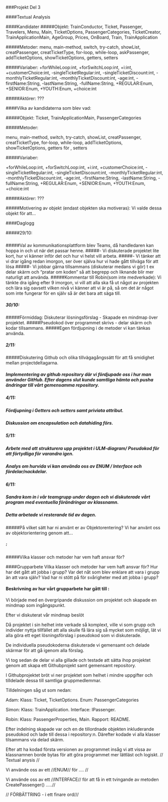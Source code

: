 

###Projekt Del 3

####Textual Analysis

####Kandidater
#####Objekt: 
TrainConductor, Ticket,  Passenger, Travelers, Menu, Main, TicketOptions, PassengerCategories, TicketCreator, TrainApplicationMain, AgeGroup, Prices, OnBoard, Train, TrainApplication 

#####Metoder: 
menu, main-method, switch, try-catch, showList, creatPassenger, creatTicketType, for-loop, while-loop, askPassenger, addTicketOptions, showTicketOptions, getters, setters

#####Variaber: 
+forWhileLoop:int, +forSwitchLoop:int, +i:int, +customerChoice:int, -singleTicketRegular:int, -singleTicketDiscount:int, -monthlyTicketRegular:int, -monthlyTicketDiscount:int, -age:int, -firstName:String, -lastName:String, -fullName:String, +REGULAR:Enum, +SENIOR:Enum, +YOUTH:Enum, +choice:int

#####Aktörer:
???

####Vilka av kandidaterna som blev vad:

#####Objekt: 
Ticket, TrainApplicationMain, PassengerCategories 

#####Metoder: 

menu, main-method, switch, try-catch, showList, creatPassenger, creatTicketType, for-loop, while-loop, addTicketOptions, showTicketOptions, getters för , setters

#####Variaber: 

+forWhileLoop:int, +forSwitchLoop:int, +i:int, +customerChoice:int, -singleTicketRegular:int, -singleTicketDiscount:int, -monthlyTicketRegular:int, -monthlyTicketDiscount:int, -age:int, -firstName:String, -lastName:String, -fullName:String, +REGULAR:Enum, +SENIOR:Enum, +YOUTH:Enum, +choice:int

#####Aktörer:
???

#####Motivering av objekt (endast objekten ska motiveras): Vi valde dessa objekt för att...


####Daglogg

#####29/10: 
#####
#####Val av kommunikationsplattform blev Teams, då handledaren kan hoppa in och ut när det passar henne. 
#####- Vi diskuterade projektet lite kort, hur vi känner inför det och hur vi helst vill arbeta.
#####- Vi tänker att vi drar igång redan imorgon, ser över själva hur vi hade gått tillväga för att lösa
#####- Vi jobbar gärna tillsammans (diskuterar medans vi gör) t ex delar skärm och “pratar om koden” så att begrepp och liknande blir mer naturligt att använda. 
#####Kommentar till Robin(som inte medverkade): Vi tänkte dra igång efter 9 imorgon, vi vill att alla ska få ut något av projekten och lära sig oavsett  vilken nivå vi känner att vi är på, så om det är något som inte fungerar för en själv så är det bara att säga till. 

##### 30/10: 
#####Förmiddag: Diskuterar lösningsförslag - Skapade en mindmap över projektet.
#####Pseudokod över programmet skrivs - delar skärm och kodar tillsammans.
#####Egen fördjupning i de metoder vi kan tänkas använda. 

##### 2/11:
#####Diskutering Github och olika tillvägagångssätt för att få smidighet mellan projectdeltagarna. 
##### Implementering av github repository där vi fördjupade oss i hur man använder GitHub. Efter dagens slut kunde samtliga hämta och pusha ändringar till vårt gemensamma repository.

##### 4/11: 
##### Fördjupning i Getters och setters samt priviata attribut. 
##### Diskussion om encapsulation och datahiding förs. 


##### 5/11: 
##### Arbete med att strukturera upp projektet i ULM-diagram/ Pseudokod för att förtydliga för varandra igen.
##### Analys om hurvida vi kan använda oss av ENUM / Interface och fördelar/nackdelar. 

##### 6/11:
##### Sandra kom in i vår teamgrupp under dagen och vi diskuterade vårt program med eventuella förändringar av klassnamn. 
##### Detta arbetade vi resterande tid av dagen. 
 


#####På vilket sätt har ni använt er av Objektorentering? Vi har använt oss av objektorientering genom att...
##### :

#####Vilka klasser och metoder har vem haft ansvar för?



####Grupparbete Vilka klasser och metoder har vem haft ansvar
 för? Hur har det gått att jobba i grupp? Var det nåt som blev
  enklare att vara i grupp än att vara själv? Vad har ni stött på för svårigheter med att jobba i grupp?
  
 #### Beskrivning av hur vårt grupparbete har gått till :
Vi började med en övergripande diskussion om projektet och skapade en mindmap som ingångspunkt.

Efter vi diskuterat vår mindmap beslöt

 Då projektet i sin helhet inte verkade så komplext, ville vi som grupp och individer nyttja tillfället att alla skulle få
  lära sig så mycket som möjligt, lät vi alla göra ett eget lösningsförslag i pseudokod som vi diskuterade. 
  
  De individuella pseudokoderna diskuterade vi gemensamt och delade skärmar för att gå igenom alla förslag.
  
  Vi tog sedan de delar vi alla gillade och testade att sätta ihop projektet genom att skapa ett Githubprojekt samt gemensamt 
  repository.
  
  I Githubprojektet bröt vi ner projektet som helhet i mindre uppgifter och tilldelade dessa till samtliga gruppmedlemmar. 
  
  Tilldelningen såg ut som nedan: 
  
  Adam: Klass: Ticket, TicketOptions. Enum: PassengerCategories 
  
  Simon: Klass: TrainApplication. Interface: IPassenger.
  
  Robin: Klass: PassengerProperties, Main. Rapport: README.
  
  Efter indelning skapade var och en de tillordnade objekten inkluderande pseudokod och lade till dessa i repository:n. 
  Därefter kodade vi alla klasser tilsammans via delad skärm.
  
  Efter att ha kodad första versionen av programmet insåg vi att vissa av klassnamnen borde bytas för att göra 
  programmet mer lättläst och logiskt. // Textual anysis //
  
  Vi använde oss av ett //ENUM// för ....  // 
  
  Vi använde oss av ett //INTERFACE// för att få in ett tvingande av metoden CreatePassenger() .....//
  
  

  // FÖRBÄTTRING - i ett finare ord/// 


